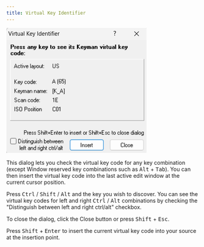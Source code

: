 ```yaml
---
title: Virtual Key Identifier
---
```

  
![Virtual Key Identifier dialog](/cdn/dev/img/developer/170/ui/frmKeyTest.png)

This dialog lets you check the virtual key code for any key combination
(except Window reserved key combinations such as
<kbd>Alt</kbd> + <kbd>Tab</kbd>). You can then
insert the virtual key code into the last active edit window at the
current cursor position.

Press
<kbd>Ctrl</kbd> / <kbd>Shift</kbd> / <kbd>Alt</kbd>
and the key you wish to discover. You can see the virtual key codes for
left and right <kbd>Ctrl</kbd> / <kbd>Alt</kbd> combinations by checking the "Distinguish between left and right ctrl/alt" checkbox.

To close the dialog, click the Close button or press
<kbd>Shift</kbd> + <kbd>Esc</kbd>.

Press <kbd>Shift</kbd> + <kbd>Enter</kbd> to insert the current virtual key code into your source at the insertion point.